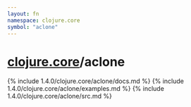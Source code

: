 ```yaml
---
layout: fn
namespace: clojure.core
symbol: "aclone"
---
```


# [clojure.core](../)/aclone

{% include 1.4.0/clojure.core/aclone/docs.md %}
{% include 1.4.0/clojure.core/aclone/examples.md %}
{% include 1.4.0/clojure.core/aclone/src.md %}

